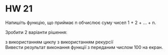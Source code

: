 # HW 21
Напишіть функцію, що приймає n обчислює суму чисел 1 + 2 + ... + n.

Зробити 2 варіанти рішення:

з використанням циклу
з використанням рекурсії\
Вивести результат виконання функції з переданим числом 100 на екран.